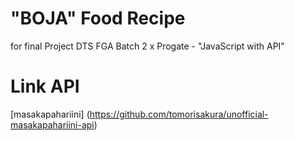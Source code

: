 # "BOJA" Food Recipe
for final Project DTS FGA Batch 2 x Progate -  "JavaScript with API"

# Link API
[masakapahariini] (https://github.com/tomorisakura/unofficial-masakapahariini-api)

